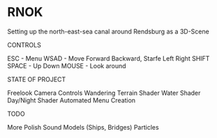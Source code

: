 # RNOK

Setting up the north-east-sea canal around Rendsburg as a 3D-Scene



CONTROLS

ESC - Menu
WSAD - Move Forward Backward, Starfe Left Right
SHIFT SPACE - Up Down
MOUSE - Look around



STATE OF PROJECT

Freelook Camera Controls
Wandering Terrain Shader
Water Shader
Day/Night Shader
Automated Menu Creation



TODO

More Polish
Sound
Models (Ships, Bridges)
Particles
